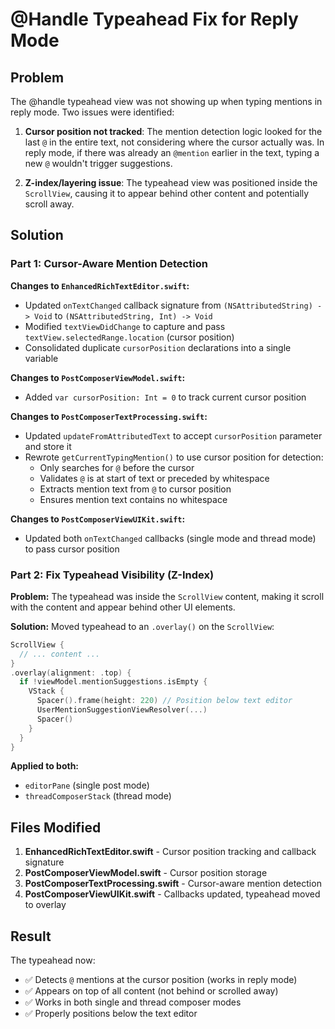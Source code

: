 # @Handle Typeahead Fix for Reply Mode

## Problem
The @handle typeahead view was not showing up when typing mentions in reply mode. Two issues were identified:

1. **Cursor position not tracked**: The mention detection logic looked for the last `@` in the entire text, not considering where the cursor actually was. In reply mode, if there was already an `@mention` earlier in the text, typing a new `@` wouldn't trigger suggestions.

2. **Z-index/layering issue**: The typeahead view was positioned inside the `ScrollView`, causing it to appear behind other content and potentially scroll away.

## Solution

### Part 1: Cursor-Aware Mention Detection

**Changes to `EnhancedRichTextEditor.swift`:**
- Updated `onTextChanged` callback signature from `(NSAttributedString) -> Void` to `(NSAttributedString, Int) -> Void`
- Modified `textViewDidChange` to capture and pass `textView.selectedRange.location` (cursor position)
- Consolidated duplicate `cursorPosition` declarations into a single variable

**Changes to `PostComposerViewModel.swift`:**
- Added `var cursorPosition: Int = 0` to track current cursor position

**Changes to `PostComposerTextProcessing.swift`:**
- Updated `updateFromAttributedText` to accept `cursorPosition` parameter and store it
- Rewrote `getCurrentTypingMention()` to use cursor position for detection:
  - Only searches for `@` before the cursor
  - Validates `@` is at start of text or preceded by whitespace
  - Extracts mention text from `@` to cursor position
  - Ensures mention text contains no whitespace

**Changes to `PostComposerViewUIKit.swift`:**
- Updated both `onTextChanged` callbacks (single mode and thread mode) to pass cursor position

### Part 2: Fix Typeahead Visibility (Z-Index)

**Problem:** The typeahead was inside the `ScrollView` content, making it scroll with the content and appear behind other UI elements.

**Solution:** Moved typeahead to an `.overlay()` on the `ScrollView`:

```swift
ScrollView {
  // ... content ...
}
.overlay(alignment: .top) {
  if !viewModel.mentionSuggestions.isEmpty {
    VStack {
      Spacer().frame(height: 220) // Position below text editor
      UserMentionSuggestionViewResolver(...)
      Spacer()
    }
  }
}
```

**Applied to both:**
- `editorPane` (single post mode)
- `threadComposerStack` (thread mode)

## Files Modified

1. **EnhancedRichTextEditor.swift** - Cursor position tracking and callback signature
2. **PostComposerViewModel.swift** - Cursor position storage
3. **PostComposerTextProcessing.swift** - Cursor-aware mention detection
4. **PostComposerViewUIKit.swift** - Callbacks updated, typeahead moved to overlay

## Result

The typeahead now:
- ✅ Detects `@` mentions at the cursor position (works in reply mode)
- ✅ Appears on top of all content (not behind or scrolled away)
- ✅ Works in both single and thread composer modes
- ✅ Properly positions below the text editor
